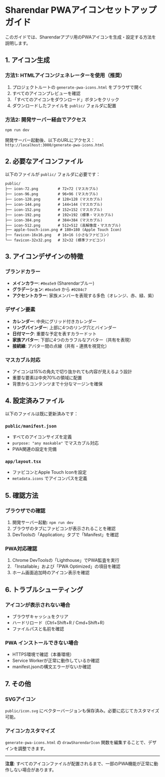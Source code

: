 # Sharendar PWAアイコンセットアップガイド

このガイドでは、Sharendarアプリ用のPWAアイコンを生成・設定する方法を説明します。

## 1. アイコン生成

### 方法1: HTMLアイコンジェネレーターを使用（推奨）

1. プロジェクトルートの `generate-pwa-icons.html` をブラウザで開く
2. すべてのアイコンプレビューを確認
3. 「すべてのアイコンをダウンロード」ボタンをクリック
4. ダウンロードしたファイルを `public/` フォルダに配置

### 方法2: 開発サーバー経由でアクセス

```bash
npm run dev
```
開発サーバー起動後、以下のURLにアクセス：
`http://localhost:3000/generate-pwa-icons.html`

## 2. 必要なアイコンファイル

以下のファイルが `public/` フォルダに必要です：

```
public/
├── icon-72.png         # 72×72 (マスカブル)
├── icon-96.png         # 96×96 (マスカブル)
├── icon-128.png        # 128×128 (マスカブル)
├── icon-144.png        # 144×144 (マスカブル)
├── icon-152.png        # 152×152 (マスカブル)
├── icon-192.png        # 192×192 (標準・マスカブル)
├── icon-384.png        # 384×384 (マスカブル)
├── icon-512.png        # 512×512 (高解像度・マスカブル)
├── apple-touch-icon.png # 180×180 (Apple Touch Icon)
├── favicon-16x16.png   # 16×16 (小さなファビコン)
└── favicon-32x32.png   # 32×32 (標準ファビコン)
```

## 3. アイコンデザインの特徴

### ブランドカラー
- **メインカラー**: `#0ea5e9` (Sharendarブルー)
- **グラデーション**: `#0ea5e9` から `#0284c7`
- **アクセントカラー**: 家族メンバーを表現する多色（オレンジ、赤、緑、紫）

### デザイン要素
- **カレンダー**: 中央にグリッド付きカレンダー
- **リングバインダー**: 上部に4つのリング穴とバインダー
- **日付マーク**: 重要な予定を表すカラードット
- **家族アバター**: 下部に4つのカラフルなアバター（共有を表現）
- **接続線**: アバター間の点線（共有・連携を視覚化）

### マスカブル対応
- アイコンは15%の角丸で切り抜かれても内容が見えるよう設計
- 重要な要素は中央70%の領域に配置
- 背景からコンテンツまで十分なマージンを確保

## 4. 設定済みファイル

以下のファイルは既に更新済みです：

### `public/manifest.json`
- すべてのアイコンサイズを定義
- `purpose: "any maskable"` でマスカブル対応
- PWA関連の設定を完備

### `app/layout.tsx`
- ファビコンとApple Touch Iconを設定
- `metadata.icons` でアイコンパスを定義

## 5. 確認方法

### ブラウザでの確認
1. 開発サーバー起動: `npm run dev`
2. ブラウザのタブにファビコンが表示されることを確認
3. DevToolsの「Application」タブで「Manifest」を確認

### PWA対応確認
1. Chrome DevToolsの「Lighthouse」でPWA監査を実行
2. 「Installable」および「PWA Optimized」の項目を確認
3. ホーム画面追加時のアイコン表示を確認

## 6. トラブルシューティング

### アイコンが表示されない場合
- ブラウザキャッシュをクリア
- ハードリロード（Ctrl+Shift+R / Cmd+Shift+R）
- ファイルパスと名前を確認

### PWA インストールできない場合
- HTTPS環境で確認（本番環境）
- Service Workerが正常に動作しているか確認
- manifest.jsonの構文エラーがないか確認

## 7. その他

### SVGアイコン
`public/icon.svg` にベクターバージョンも保存済み。必要に応じてカスタマイズ可能。

### アイコンカスタマイズ
`generate-pwa-icons.html` の `drawSharendarIcon` 関数を編集することで、デザインを調整できます。

---

**注意**: すべてのアイコンファイルが配置されるまで、一部のPWA機能が正常に動作しない場合があります。